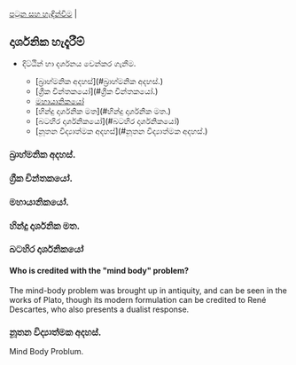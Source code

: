 [පටුන සහ හැඳින්වීම](/index.md) |

## දාර්ශනික හැදෑරීම්

- දිට්ඨින් හා දර්ශනය වෙන්කර ගැනීම.

	- [බ්‍රාහ්මනික අදහස්](#බ්‍රාහ්මනික අදහස්.)
	- [ග්‍රීක චින්තකයෝ](#ග්‍රීක චින්තකයෝ.)
	- [මහායානිකයෝ](#මහායානිකයෝ.)
	- [හින්දු දාර්ශනික මත](#හින්දු දාර්ශනික මත.)
	- [බටහිර දාර්ශනිකයෝ](#බටහිර දාර්ශනිකයෝ)
	- [නූතන විද්‍යාත්මක අදහස්](#නූතන විද්‍යාත්මක අදහස්.)

### බ්‍රාහ්මනික අදහස්.
### ග්‍රීක චින්තකයෝ.
### මහායානිකයෝ.
### හින්දු දාර්ශනික මත.



### බටහිර දාර්ශනිකයෝ

#### Who is credited with the "mind body" problem?
The mind-body problem was brought up in antiquity, and can be seen in the works of Plato, though its modern formulation can be credited to René Descartes, who also presents a dualist response.



### නූතන විද්‍යාත්මක අදහස්.

Mind Body Problum.
